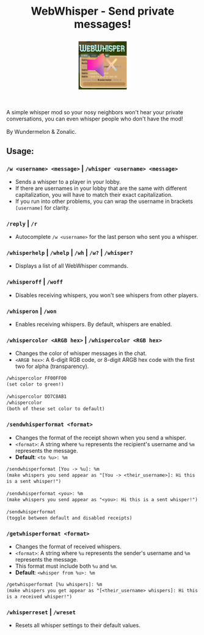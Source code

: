 
# <p align="center">WebWhisper - Send private messages!</p>

<p align="center">
  <img src="https://github.com/Wundermelon/WebWhisper/blob/main/icon.png?raw=true" alt="WebWhisper icon" width="25%">
</p>

<br>
<br>
A simple whisper mod so your nosy neighbors won't hear your private conversations, you can even whisper people who don't have the mod!
<br>
<br>
By Wundermelon & Zonalic.

## Usage:

### `/w <username> <message>` | `/whisper <username> <message>`
- Sends a whisper to a player in your lobby.
- If there are usernames in your lobby that are the same with different capitalization, you will have to match their exact capitalization.
- If you run into other problems, you can wrap the username in brackets `[username]` for clarity.


### `/reply` | `/r`
- Autocomplete `/w <username>` for the last person who sent you a whisper.


### `/whisperhelp` | `/whelp` | `/wh` | `/w?` | `/whisper?`
- Displays a list of all WebWhisper commands.


### `/whisperoff` | `/woff`
- Disables receiving whispers, you won't see whispers from other players.


### `/whisperon` | `/won`
- Enables receiving whispers. By default, whispers are enabled.


### `/whispercolor <ARGB hex>` | `/whispercolor <RGB hex>`
- Changes the color of whisper messages in the chat.
- `<ARGB hex>`: A 6-digit RGB code, or 8-digit ARGB hex code with the first two for alpha (transparency).
```
/whispercolor FF00FF00
(set color to green!)
    
/whispercolor DD7C8AB1    
/whispercolor
(both of these set color to default)           
```


### `/sendwhisperformat <format>`
- Changes the format of the receipt shown when you send a whisper.
- `<format>`: A string where `%u` represents the recipient's username and `%m` represents the message.
- **Default**: `<to %u>: %m`
```
/sendwhisperformat [You -> %u]: %m
(make whispers you send appear as "[You -> <their_username>]: Hi this is a sent whisper!")

/sendwhisperformat <you>: %m
(make whispers you send appear as "<you>: Hi this is a sent whisper!")

/sendwhisperformat
(toggle between default and disabled receipts)                 
```


### `/getwhisperformat <format>`
- Changes the format of received whispers.
- `<format>`: A string where `%u` represents the sender's username and `%m` represents the message. 
- This format must include both `%u` and `%m`.
- **Default**: `<whisper from %u>: %m`
```
/getwhisperformat [%u whispers]: %m
(make whispers you get appear as "[<their_username> whispers]: Hi this is a received whisper!")
```


### `/whisperreset` | `/wreset`
- Resets all whisper settings to their default values.

